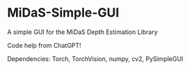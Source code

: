 # MiDaS-Simple-GUI
A simple GUI for the MiDaS Depth Estimation Library

Code help from ChatGPT!

Dependencies:
Torch,
TorchVision,
numpy,
cv2,
PySimpleGUI
